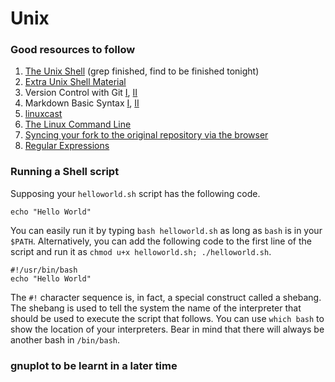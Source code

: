 # Unix

### Good resources to follow
1. [The Unix Shell](https://swcarpentry.github.io/shell-novice/) (grep finished, find to be finished tonight)
2. [Extra Unix Shell Material](http://swcarpentry.github.io/shell-extras/)
3. Version Control with Git [I](https://swcarpentry.github.io/git-novice/), [II](https://git-scm.com/docs/gitignore)
4. Markdown Basic Syntax [I](https://www.markdownguide.org/basic-syntax/), [II](https://help.github.com/en/articles/basic-writing-and-formatting-syntax)
5. [linuxcast](https://www.youtube.com/playlist?list=PLrrWFMyom0IocKsc1ukKFxOljEg7IT_W3)
6. [The Linux Command Line](http://billie66.github.io/TLCL/book/index.html)
7. [Syncing your fork to the original repository via the browser](https://github.com/KirstieJane/STEMMRoleModels/wiki/Syncing-your-fork-to-the-original-repository-via-the-browser)
8. [Regular Expressions](https://v4.software-carpentry.org/regexp/index.html)

### Running a Shell script
Supposing your `helloworld.sh` script has the following code.
```
echo "Hello World"
```
You can easily run it by typing `bash helloworld.sh` as long as `bash` is in your `$PATH`. Alternatively, you can add the following code to the first line of the script and run it as `chmod u+x helloworld.sh; ./helloworld.sh`.
```
#!/usr/bin/bash
echo "Hello World"
```
The `#!` character sequence is, in fact, a special construct called a shebang. The shebang is used to tell the system the name of the interpreter that should be used to execute the script that follows. You can use `which bash` to show the location of your interpreters. Bear in mind that there will always be another bash in `/bin/bash`.

### gnuplot to be learnt in a later time
